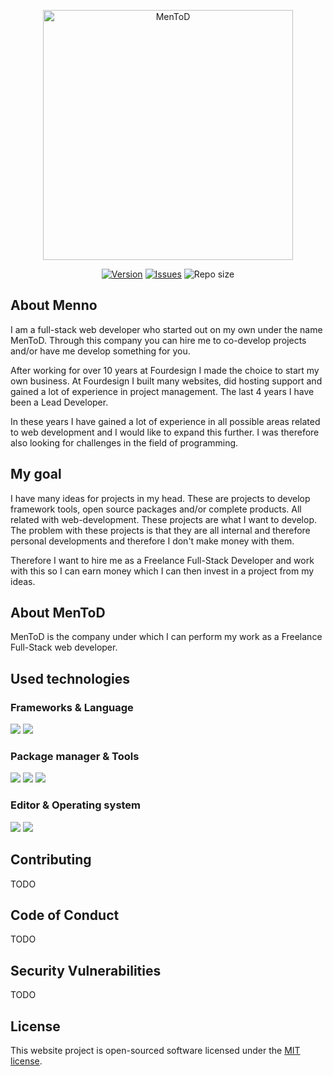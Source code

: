 <p align="center"><a href="https://laravel.com" target="_blank"><img src="https://i.postimg.cc/nhCJBw2D/Logo-Men-To-D-regular-2x.png" width="400" alt="MenToD"></a></p>

<p align="center">
<a href="https://github.com/MenToD-development/website-mentod/releases"><img src="https://img.shields.io/github/v/release/MenToD-Development/website-mentod" alt="Version" /></a>
<a href="https://https://github.com/MenToD-development/website-mentod/issues"><img src="https://img.shields.io/github/issues-raw/MenToD-Development/website-mentod" alt="Issues" /></a>
<img src="https://img.shields.io/github/repo-size/MenToD-Development/website-mentod" alt="Repo size" />
</p>

## About Menno

I am a full-stack web developer who started out on my own under the name MenToD. Through this company you can hire me to co-develop projects and/or have me develop something for you.

After working for over 10 years at Fourdesign I made the choice to start my own business. At Fourdesign I built many websites, did hosting support and gained a lot of experience in project management. The last 4 years I have been a Lead Developer.

In these years I have gained a lot of experience in all possible areas related to web development and I would like to expand this further. I was therefore also looking for challenges in the field of programming.

## My goal

I have many ideas for projects in my head. These are projects to develop framework tools, open source packages and/or complete products. All related with web-development. These projects are what I want to develop. The problem with these projects is that they are all internal and therefore personal developments and therefore I don't make money with them.

Therefore I want to hire me as a Freelance Full-Stack Developer and work with this so I can earn money which I can then invest in a project from my ideas.

## About MenToD

MenToD is the company under which I can perform my work as a Freelance Full-Stack web developer.

## Used technologies

### Frameworks & Language
<a href="https://www.php.net/" target="_blank"><img src="https://img.shields.io/badge/PHP-777BB4?style=for-the-badge&logo=php&logoColor=white" /></a>
<a href="https://laravel.com" target="_blank"><img src="https://img.shields.io/badge/Laravel-FF2D20?style=for-the-badge&logo=laravel&logoColor=white" /></a>
### Package manager & Tools 
<a href="https://www.npmjs.com/" target="_blank"><img src="https://img.shields.io/badge/npm-CB3837?style=for-the-badge&logo=npm&logoColor=white" /></a>
<a href="https://getcomposer.org/" target="_blank"><img src="https://img.shields.io/badge/Composer-885630?style=for-the-badge&logo=Composer&logoColor=white" /></a>
<a href="https://www.github.com/" target="_blank"><img src="https://img.shields.io/badge/GitHub-100000?style=for-the-badge&logo=github&logoColor=white" /></a>
### Editor & Operating system 
<a href="https://www.jetbrains.com/phpstorm/" target="_blank"><img src="https://img.shields.io/badge/-PHPStorm-181717?style=for-the-badge&logo=phpstorm&logoColor=white" /></a>
<a href="https://www.apple.com/" target="_blank"><img src="https://img.shields.io/badge/mac%20os-000000?style=for-the-badge&logo=apple&logoColor=white" /></a>

## Contributing

TODO

## Code of Conduct

TODO

## Security Vulnerabilities

TODO

## License

This website project is open-sourced software licensed under the [MIT license](https://opensource.org/licenses/MIT).
